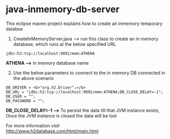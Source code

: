 # java-inmemory-db-server
This eclipse maven project explains how to create an inmemory temporary databse 

1) CreateInMemoryServer.java --> run this class to create an in memory database, which runs at the below specified URL 
```
jdbc:h2:tcp://localhost:9092/mem:ATHENA
```
<b>ATHENA --></b> in memory database name

2) Use the below parameters to connect to the in memory DB connected in the above scenario
```
DB_DRIVER = <b>"org.h2.Driver";</b>
DB_URL = "jdbc:h2:tcp://localhost:9092/mem:ATHENA;DB_CLOSE_DELAY=-1";
DB_USER = "";
DB_PASSWORD = "";
```
<b>DB_CLOSE_DELAY=-1 --></b> To persist the data till that JVM instance exists, Once the JVM instance is closed the data will be lost

For more information visit     
<http://www.h2database.com/html/main.html>
